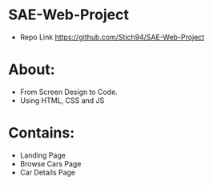 # SAE-Web-Project

- Repo Link
https://github.com/Stich94/SAE-Web-Project

# About:
- From Screen Design to Code.
- Using HTML, CSS and JS

# Contains:
- Landing Page
- Browse Cars Page
- Car Details Page